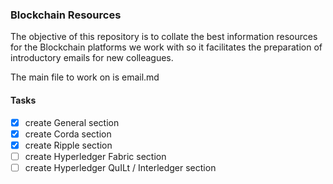 ### Blockchain Resources
The objective of this repository is to collate the best information resources for the Blockchain platforms we work with so it facilitates the preparation of introductory emails for new colleagues.

The main file to work on is email.md

#### Tasks

- [x] create General section
- [x] create Corda section
- [x] create Ripple section
- [ ] create Hyperledger Fabric section
- [ ] create Hyperledger QuILt / Interledger section
